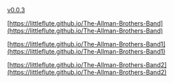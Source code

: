 [v0.0.3](https://github.com/littleflute/The-Allman-Brothers-Band2/edit/master/README.md)

[https://littleflute.github.io/The-Allman-Brothers-Band](https://littleflute.github.io/The-Allman-Brothers-Band)

[https://littleflute.github.io/The-Allman-Brothers-Band1](https://littleflute.github.io/The-Allman-Brothers-Band1)

[https://littleflute.github.io/The-Allman-Brothers-Band2](https://littleflute.github.io/The-Allman-Brothers-Band2)
